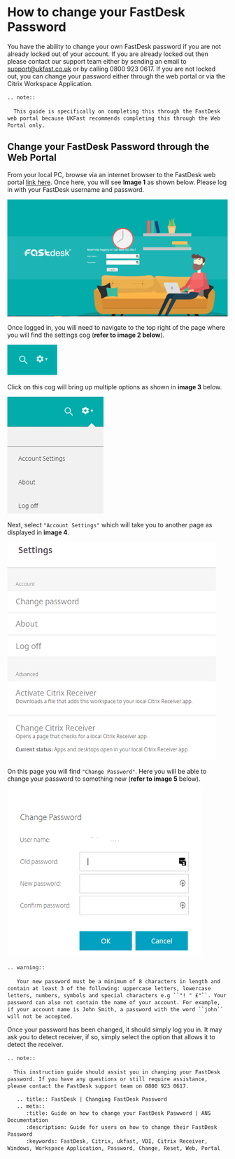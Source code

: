 # How to change your FastDesk Password

You have the ability to change your own FastDesk password if you are not already locked out of your account. If you are already locked out then please contact our support team either by sending an email to support@ukfast.co.uk or by calling 0800 923 0617. If you are not locked out, you can change your password either through the web portal or via the Citrix Workspace Application.

```eval_rst
.. note::

  This guide is specifically on completing this through the FastDesk web portal because UKFast recommends completing this through the Web Portal only.

```

## Change your FastDesk Password through the Web Portal

From your local PC, browse via an internet browser to the FastDesk web portal [link here](https://www.fastdesk.co.uk). Once here, you will see **Image 1** as shown below. Please log in with your FastDesk username and password.

![Image 1 FastDesk Landing Page](files/Welcome_screen.png "Image 1: FastDesk Landing Page")

Once logged in, you will need to navigate to the top right of the page where you will find the settings cog (**refer to image 2 below**).

![Image 2 Settings Cog](files/Settings_cog.PNG "Image 2: Settings Cog")

Click on this cog will bring up multiple options as shown in **image 3** below.

![Image 3 Settings Options](files/Settings_options.PNG "Image 3: Settings Options")

Next, select `"Account Settings"` which will take you to another page as displayed in  **image 4**.

![Image 4 Settings Page](files/Settings_page.PNG "Image 4: Settings page")

On this page you will find `"Change Password"`. Here you will be able to change your password to something new (**refer to image 5** below).

![Image 5 Password Change](files/Password_reset.PNG "Image 5: Password Change")

```eval_rst
.. warning::

   Your new password must be a minimum of 8 characters in length and contain at least 3 of the following: uppercase letters, lowercase letters, numbers, symbols and special characters e.g ``"! " £"``. Your password can also not contain the name of your account. For example, if your account name is John Smith, a password with the word ``john`` will not be accepted.

```
Once your password has been changed, it should simply log you in. It may ask you to detect receiver, if so, simply select the option that allows it to detect the receiver.

```eval_rst
.. note::

  This instruction guide should assist you in changing your FastDesk password. If you have any questions or still require assistance, please contact the FastDesk support team on 0800 923 0617.

```

```eval_rst
   .. title:: FastDesk | Changing FastDesk Password
   .. meta::
      :title: Guide on how to change your FastDesk Paswword | ANS Documentation
      :description: Guide for users on how to change their FastDesk Password
      :keywords: FastDesk, Citrix, ukfast, VDI, Citrix Receiver, Windows, Workspace Application, Password, Change, Reset, Web, Portal
```
